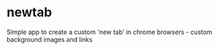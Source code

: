 # newtab
Simple app to create a custom 'new tab' in chrome browsers - custom background images and links
